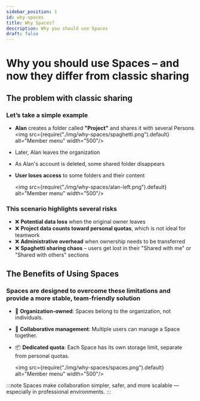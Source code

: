 ```yaml
---
sidebar_position: 1
id: why-spaces
title: Why Spaces?
description: Why you should use Spaces
draft: false
---
```


# Why you should use Spaces – and now they differ from classic sharing

## The problem with classic sharing

### Let’s take a simple example

- **Alan** creates a folder called **"Project"** and shares it with several Persons
  <img src={require("./img/why-spaces/spaghetti.png").default} alt="Member menu" width="500"/>
- Later, Alan leaves the organization
- As Alan's account is deleted, some shared folder disappears
- **User loses access** to some folders and their content

  <img src={require("./img/why-spaces/alan-left.png").default} alt="Member menu" width="500"/>

### This scenario highlights several risks

- ❌ **Potential data loss** when the original owner leaves
- ❌ **Project data counts toward personal quotas**, which is not ideal for teamwork
- ❌ **Administrative overhead** when ownership needs to be transferred
- ❌ **Spaghetti sharing chaos** – users get lost in their "Shared with me" or "Shared with others" sections

## The Benefits of Using Spaces

### Spaces are designed to overcome these limitations and provide a more stable, team-friendly solution

- 🏢 **Organization-owned**: Spaces belong to the organization, not individuals.
- 👥 **Collaborative management**: Multiple users can manage a Space together.
- 📦 **Dedicated quota**: Each Space has its own storage limit, separate from personal quotas.

  <img src={require("./img/why-spaces/spaces.png").default} alt="Member menu" width="500"/>

:::note
Spaces make collaboration simpler, safer, and more scalable — especially in professional environments.
:::
